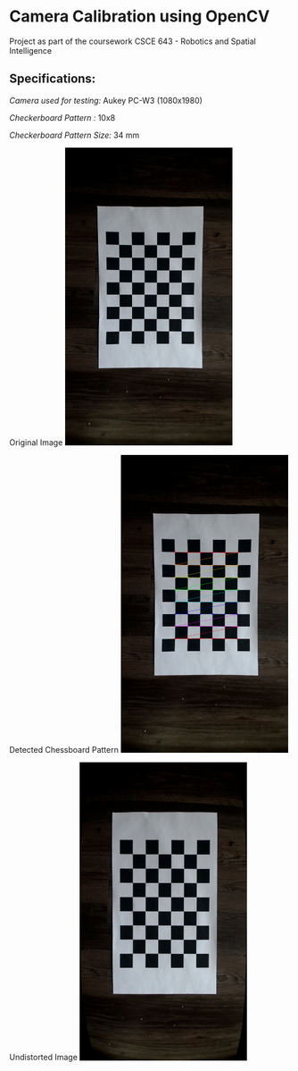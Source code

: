 # Camera Calibration using OpenCV

Project as part of the coursework CSCE 643 - Robotics and Spatial Intelligence

## Specifications:

*Camera used for testing:* Aukey PC-W3 (1080x1980)

*Checkerboard Pattern :* 10x8

*Checkerboard Pattern Size:* 34 mm

Original Image
<img src="https://github.com/nykabhishek/camera-calibration/blob/main/outputs/original.png" width="300" title="Original Image" >

Detected Chessboard Pattern
<img src="https://github.com/nykabhishek/camera-calibration/blob/main/outputs/chess.png" width="300" >

Undistorted Image
<img src="https://github.com/nykabhishek/camera-calibration/blob/main/outputs/undistorted_calibresult.png" width="300" >
